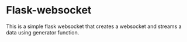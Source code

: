 # Flask-websocket

This is a simple flask websocket that creates a websocket and streams a data using generator function.
